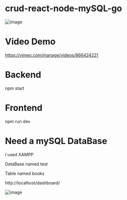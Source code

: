 # crud-react-node-mySQL-go

![image](https://github.com/Norbert305/crud-react-node-mySQL-go/assets/83515541/789a1544-7630-41a8-a383-50f044963732)


# Video Demo

https://vimeo.com/manage/videos/866424221

# Backend 
npm start
# Frontend 
npm run dev

# Need a mySQL DataBase
<p>I used XAMPP</p> 
<p>DataBase named test</p>
<p>Table named books</p>
http://localhost/dashboard/

![image](https://github.com/Norbert305/crud-react-node-mySQL-go/assets/83515541/4d825d2e-16a4-4a95-96b1-847e958d1a0f)
